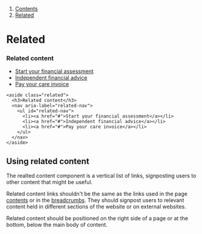 1.  [Contents](/docs/core/design/overview)
2.  [Related](#)

# Related

<aside class="related">
  <h3>Related content</h3>
  <nav aria-label="related-navigation">
    <ul id="related-navigation">
      <li><a href="#">Start your financial assessment</a></li>
      <li><a href="#">Independent financial advice</a></li>
      <li><a href="#">Pay your care invoice</a></li>
    </ul>
  </nav>
</aside>

    <aside class="related">
      <h3>Related content</h3>
      <nav aria-label="related-nav">
        <ul id="related-nav">
          <li><a href="#">Start your financial assessment</a></li>
          <li><a href="#">Independent financial advice</a></li>
          <li><a href="#">Pay your care invoice</a></li>
        </ul>
      </nav>
    </aside>

## Using related content

The realted content component is a vertical list of links, signposting users to other content that might be useful.

Related content links shouldn't be the same as the links used in the page <a href="contents">contents</a> or in the <a href="breadcrumbs">breadcrumbs</a>. They should signpost users to relevant content held in different sections of the website or on external websites.

Related content should be positioned on the right side of a page or at the bottom, below the main body of content.
